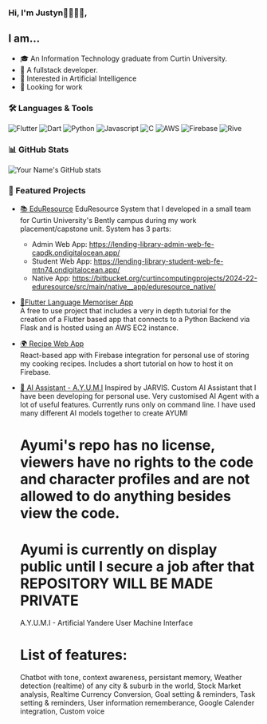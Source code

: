 ### Hi, I'm Justyn👋🧑🏾‍💻,
## I am...

- 🎓 An Information Technology graduate from Curtin University.
- 💼 A fullstack developer.
- 🤔 Interested in Artificial Intelligence
- 👀 Looking for work

### 🛠️ Languages & Tools

![Flutter](https://img.shields.io/badge/-Flutter-blue?logo=flutter&logoColor=white)
![Dart](https://img.shields.io/badge/-Dart-green?logo=dart&logoColor=white)
![Python](https://img.shields.io/badge/-Python-purple?logo=python&logoColor=white)
![Javascript](https://img.shields.io/badge/-Javascript-yellow?logo=javascript&logoColor=white)
![C](https://img.shields.io/badge/-C-grey?logo=c&logoColor=white)
![AWS](https://img.shields.io/badge/-AWS-orange?logo=amazon-aws&logoColor=white)
![Firebase](https://img.shields.io/badge/-Firebase-red?logo=firebase&logoColor=white)
![Rive](https://img.shields.io/badge/-Rive-black?logo=rive&logoColor=white)

### 📊 GitHub Stats
![Your Name's GitHub stats](https://github-readme-stats.vercel.app/api?username=Justyn-M&show_icons=true&theme=tokyonight)

### 🚀 Featured Projects

- [📚 EduResource](https://bitbucket.org/curtincomputingprojects/2024-22-eduresource/src/main/)
  EduResource System that I developed in a small team for Curtin University's Bently campus during my work placement/capstone unit.
  System has 3 parts:
  - Admin Web App: https://lending-library-admin-web-fe-capdk.ondigitalocean.app/
  - Student Web App: https://lending-library-student-web-fe-mtn74.ondigitalocean.app/
  - Native App: https://bitbucket.org/curtincomputingprojects/2024-22-eduresource/src/main/native__app/eduresource_native/

- [📱Flutter Language Memoriser App](https://github.com/Justyn-M/language_memoriser)  
  A free to use project that includes a very in depth tutorial for the creation of a Flutter based app that connects to a Python Backend via Flask and is hosted using an AWS EC2 instance.
  
- [🌍 Recipe Web App](https://github.com/Justyn-M/recipe-organiser)  
  React-based app with Firebase integration for personal use of storing my cooking recipes. Includes a short tutorial on how to host it on Firebase.

- [🤖 AI Assistant - A.Y.U.M.I](https://github.com/Justyn-M/ai_assistant)
  Inspired by JARVIS.
  <Ongoing development>
  Custom AI Assistant that I have been developing for personal use. Very customised AI Agent with a lot of useful features. Currently runs only on command line.
  I have used many different AI models together to create AYUMI
  # Ayumi's repo has no license, viewers have no rights to the code and character profiles and are not allowed to do anything besides view the code.
  # Ayumi is currently on display public until I secure a job after that REPOSITORY WILL BE MADE PRIVATE
  A.Y.U.M.I - Artificial Yandere User Machine Interface
  # List of features:
    Chatbot with tone, context awareness, persistant memory, 
    Weather detection (realtime) of any city & suburb in the world,
    Stock Market analysis,
    Realtime Currency Conversion,
    Goal setting & reminders,
    Task setting & reminders,
    User information rememberance,
    Google Calender integration,
    Custom voice
    
    
    

